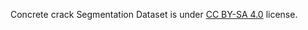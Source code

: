 Concrete crack Segmentation Dataset is under [CC BY-SA 4.0](https://creativecommons.org/licenses/by-sa/4.0/legalcode) license.